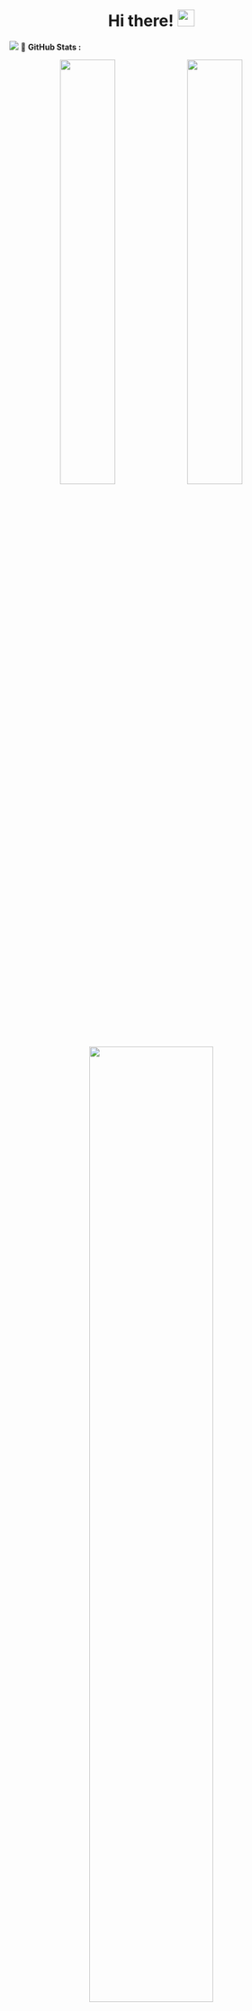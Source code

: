 <h1 align="center">
  Hi there! <img src="https://github.com/TheDudeThatCode/TheDudeThatCode/blob/master/Assets/Hi.gif" width="30px">
</h1>

<img src="https://visitor-badge.laobi.icu/badge?page_id=syauqqii"/>
🚀 <b>GitHub Stats :</b>

<p align="center">
<img width="44%" src="https://github-readme-stats-sigma-five.vercel.app/api?username=syauqqii&show_icons=true&layout=compact&langs_count=7&hide=html&bg_color=00000000&text_color=ffffff&title_color=00ffff&hide_border=true">
<img width="44%" src="https://github-readme-stats-sigma-five.vercel.app/api/top-langs/?username=syauqqii&layout=compact&langs_count=7&bg_color=0D1117&text_color=ffffff&title_color=00ffff&hide_border=true">
<h1> </h1>
<p align="center">
<img width="66%" src="https://streak-stats.demolab.com/?user=syauqqii&theme=transparent&hide_border=true&currStreakLabel=00B2EE&sideLabels=00B2EE">
<!--   <img width="44%" src="https://streak-stats.demolab.com/?user=syauqqii&theme=transparent&hide_border=true&currStreakNum=ffffff&sideNums=ffffff&dates=ffffff"> -->


<!-- ### Support Me
<a href="https://saweria.co/" target="_blank">SAWERIA.CO</a> -->
  
<details open>
<summary>🤝 <b>To connect with me</b></summary>
<p align = "center">
  
[<img src = "https://img.shields.io/badge/instagram-%23E4405F.svg?&style=for-the-badge&logo=instagram&logoColor=white">](https://www.instagram.com/syaauqqii/)
